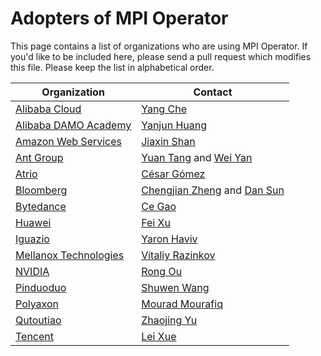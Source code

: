 # Adopters of MPI Operator

This page contains a list of organizations who are using MPI Operator. If you'd like to be included here, please send a pull request which modifies this file. Please keep the list in alphabetical order.

| Organization | Contact |
| ------------ | ------- |
| [Alibaba Cloud](https://us.alibabacloud.com/) | [Yang Che](https://github.com/cheyang) |
| [Alibaba DAMO Academy](https://damo.alibaba.com/) | [Yanjun Huang](https://damo.alibaba.com/about/) |
| [Amazon Web Services](https://aws.amazon.com/) | [Jiaxin Shan](https://github.com/Jeffwan) |
| [Ant Group](https://www.antgroup.com/) | [Yuan Tang](https://github.com/terrytangyuan) and [Wei Yan](https://github.com/ywskycn/) |
| [Atrio](https://www.atrio.io/) | [César Gómez](https://github.com/cesargomez) |
| [Bloomberg](https://www.bloomberg.com/) | [Chengjian Zheng](https://github.com/czheng94) and [Dan Sun](https://github.com/yuzisun) |
| [Bytedance](https://www.bytedance.com/) | [Ce Gao](https://github.com/gaocegege) |
| [Huawei](https://www.huawei.com/) | [Fei Xu](https://github.com/fisherxu) |
| [Iguazio](https://www.iguazio.com/) | [Yaron Haviv](https://github.com/yaronha) |
| [Mellanox Technologies](https://www.mellanox.com/) | [Vitaliy Razinkov](https://github.com/vtlrazin) |
| [NVIDIA](https://www.nvidia.com/) | [Rong Ou](https://github.com/rongou) |
| [Pinduoduo](https://en.pinduoduo.com/) | [Shuwen Wang](https://github.com/antshuwen) |
| [Polyaxon](https://polyaxon.com/) | [Mourad Mourafiq](https://github.com/mouradmourafiq) |
| [Qutoutiao](https://www.qutoutiao.net/) | [Zhaojing Yu](https://github.com/yuzhaojing) |
| [Tencent](http://tencent.com/en-us/) | [Lei Xue](https://github.com/carmark) |
